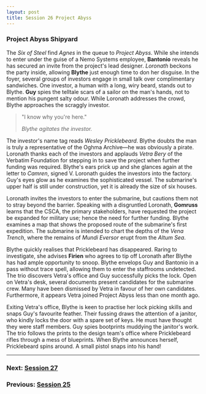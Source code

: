 ```yaml
---
layout: post
title: Session 26 Project Abyss
---
```


### Project Abyss Shipyard

The *Six of Steel* find *Agnes* in the queue to *Project Abyss*. While she intends to enter under the guise of a Nemo Systems employee, **Bantonio** reveals he has secured an invite from the project's lead designer. *Loronath* beckons the party inside, allowing **Blythe** just enough time to don her disguise. In the foyer, several groups of investors engage in small talk over complimentary sandwiches. One investor, a human with a long, wiry beard, stands out to Blythe. **Guy** spies the telltale scars of a sailor on the man's hands, not to mention his pungent salty odour. While Loronath addresses the crowd, Blythe approaches the scraggly investor.

> "I know why you're here."
>
> *Blythe agitates the investor.*

The investor's name tag reads *Wesley Pricklebeard*. Blythe doubts the man is truly a representative of the Oghma Archive—he was obviously a pirate. Loronath thanks each of the investors and applauds *Vetra Bery* of the Verbatim Foundation for stepping in to save the project when further funding was required. Blythe's ears prick up and she glances again at the letter to *Camren*, signed V. Loronath guides the investors into the factory. Guy's eyes glow as he examines the sophisticated vessel. The submarine's upper half is still under construction, yet it is already the size of six houses.

Loronath invites the investors to enter the submarine, but cautions them not to stray beyond the barrier. Speaking with a disgruntled Loronath, **Gomruss** learns that the CSCA, the primary stakeholders, have requested the project be expanded for military use; hence the need for further funding. Blythe examines a map that shows the proposed route of the submarine's first expedition. The submarine is intended to chart the depths of the *Vena Trench*, where the remains of *Mundi Eversor* erupt from the *Altum Sea*.

Blythe quickly realises that Pricklebeard has disappeared. Raring to investigate, she advises **Firien** who agrees to tip off Loronath after Blythe has had ample opportunity to snoop. Blythe envelops Guy and Bantonio in a pass without trace spell, allowing them to enter the staffrooms undetected. The trio discovers Vetra's office and Guy successfully picks the lock. Open on Vetra's desk, several documents present candidates for the submarine crew. Many have been dismissed by Vetra in favour of her own candidates. Furthermore, it appears Vetra joined Project Abyss less than one month ago.

Exiting Vetra's office, Blythe is keen to practise her lock picking skills and snaps Guy's favourite feather. Their fussing draws the attention of a janitor, who kindly locks the door with a spare set of keys. He must have thought they were staff members. Guy spies bootprints muddying the janitor's work. The trio follows the prints to the design team's office where Pricklebeard rifles through a mess of blueprints. When Blythe announces herself, Pricklebeard spins around. A small pistol snaps into his hand!

---

### **Next: [Session 27](session-27)**
### **Previous: [Session 25](session-25)**
